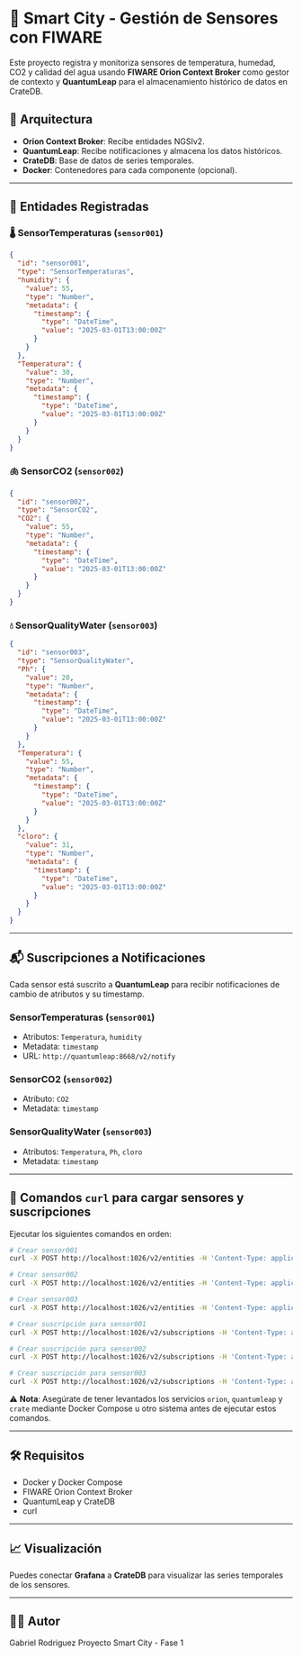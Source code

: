 # 📡 Smart City - Gestión de Sensores con FIWARE

Este proyecto registra y monitoriza sensores de temperatura, humedad, CO2 y calidad del agua usando **FIWARE Orion Context Broker** como gestor de contexto y **QuantumLeap** para el almacenamiento histórico de datos en CrateDB.

## 🧱 Arquitectura

- **Orion Context Broker**: Recibe entidades NGSIv2.
- **QuantumLeap**: Recibe notificaciones y almacena los datos históricos.
- **CrateDB**: Base de datos de series temporales.
- **Docker**: Contenedores para cada componente (opcional).

---

## 📌 Entidades Registradas

### 🌡️ SensorTemperaturas (`sensor001`)
```json
{
  "id": "sensor001",
  "type": "SensorTemperaturas",
  "humidity": {
    "value": 55,
    "type": "Number",
    "metadata": {
      "timestamp": {
        "type": "DateTime",
        "value": "2025-03-01T13:00:00Z"
      }
    }
  },
  "Temperatura": {
    "value": 30,
    "type": "Number",
    "metadata": {
      "timestamp": {
        "type": "DateTime",
        "value": "2025-03-01T13:00:00Z"
      }
    }
  }
}
```

### 🫁 SensorCO2 (`sensor002`)
```json
{
  "id": "sensor002",
  "type": "SensorCO2",
  "CO2": {
    "value": 55,
    "type": "Number",
    "metadata": {
      "timestamp": {
        "type": "DateTime",
        "value": "2025-03-01T13:00:00Z"
      }
    }
  }
}
```

### 💧 SensorQualityWater (`sensor003`)
```json
{
  "id": "sensor003",
  "type": "SensorQualityWater",
  "Ph": {
    "value": 20,
    "type": "Number",
    "metadata": {
      "timestamp": {
        "type": "DateTime",
        "value": "2025-03-01T13:00:00Z"
      }
    }
  },
  "Temperatura": {
    "value": 55,
    "type": "Number",
    "metadata": {
      "timestamp": {
        "type": "DateTime",
        "value": "2025-03-01T13:00:00Z"
      }
    }
  },
  "cloro": {
    "value": 31,
    "type": "Number",
    "metadata": {
      "timestamp": {
        "type": "DateTime",
        "value": "2025-03-01T13:00:00Z"
      }
    }
  }
}
```

---

## 📬 Suscripciones a Notificaciones

Cada sensor está suscrito a **QuantumLeap** para recibir notificaciones de cambio de atributos y su timestamp.

### SensorTemperaturas (`sensor001`)
- Atributos: `Temperatura`, `humidity`
- Metadata: `timestamp`
- URL: `http://quantumleap:8668/v2/notify`

### SensorCO2 (`sensor002`)
- Atributo: `CO2`
- Metadata: `timestamp`

### SensorQualityWater (`sensor003`)
- Atributos: `Temperatura`, `Ph`, `cloro`
- Metadata: `timestamp`

---

## 🚀 Comandos `curl` para cargar sensores y suscripciones

Ejecutar los siguientes comandos en orden:

```bash
# Crear sensor001
curl -X POST http://localhost:1026/v2/entities -H 'Content-Type: application/json' -d '...'

# Crear sensor002
curl -X POST http://localhost:1026/v2/entities -H 'Content-Type: application/json' -d '...'

# Crear sensor003
curl -X POST http://localhost:1026/v2/entities -H 'Content-Type: application/json' -d '...'

# Crear suscripción para sensor001
curl -X POST http://localhost:1026/v2/subscriptions -H 'Content-Type: application/json' -d '...'

# Crear suscripción para sensor002
curl -X POST http://localhost:1026/v2/subscriptions -H 'Content-Type: application/json' -d '...'

# Crear suscripción para sensor003
curl -X POST http://localhost:1026/v2/subscriptions -H 'Content-Type: application/json' -d '...'
```

⚠️ **Nota**: Asegúrate de tener levantados los servicios `orion`, `quantumleap` y `crate` mediante Docker Compose u otro sistema antes de ejecutar estos comandos.

---

## 🛠️ Requisitos

- Docker y Docker Compose
- FIWARE Orion Context Broker
- QuantumLeap y CrateDB
- curl

---

## 📈 Visualización

Puedes conectar **Grafana** a **CrateDB** para visualizar las series temporales de los sensores.

---

## 🧑‍💻 Autor

Gabriel Rodriguez Proyecto Smart City - Fase 1
